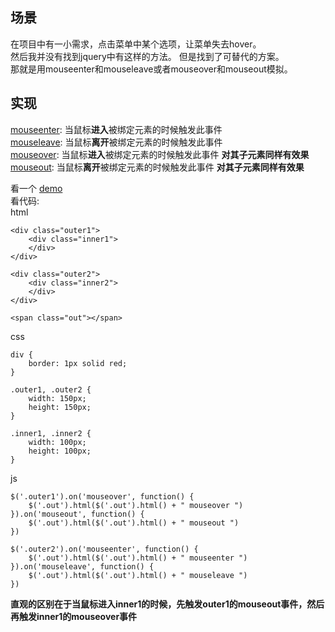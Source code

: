 ## 场景
在项目中有一小需求，点击菜单中某个选项，让菜单失去hover。  
然后我并没有找到jquery中有这样的方法。 但是找到了可替代的方案。  
那就是用mouseenter和mouseleave或者mouseover和mouseout模拟。  

## 实现
[mouseenter](http://api.jquery.com/mouseenter/): 当鼠标**进入**被绑定元素的时候触发此事件  
[mouseleave](http://api.jquery.com/mouseleave/): 当鼠标**离开**被绑定元素的时候触发此事件  
[mouseover](http://api.jquery.com/mouseover/): 当鼠标**进入**被绑定元素的时候触发此事件 **对其子元素同样有效果**  
[mouseout](http://api.jquery.com/mouseout/): 当鼠标**离开**被绑定元素的时候触发此事件 **对其子元素同样有效果**  

看一个 [demo](http://jsfiddle.net/flyover/yq46rm5n/1/)  
看代码:  
html  
````
<div class="outer1">
    <div class="inner1">
    </div>
</div>

<div class="outer2">
    <div class="inner2">
    </div>
</div>

<span class="out"></span>
````
css  
````
div {
    border: 1px solid red;
}

.outer1, .outer2 {
    width: 150px;
    height: 150px;
}

.inner1, .inner2 {
    width: 100px;
    height: 100px;
}
````
js  
````
$('.outer1').on('mouseover', function() {
    $('.out').html($('.out').html() + " mouseover ")
}).on('mouseout', function() {
    $('.out').html($('.out').html() + " mouseout ")
})

$('.outer2').on('mouseenter', function() {
    $('.out').html($('.out').html() + " mouseenter ")
}).on('mouseleave', function() {
    $('.out').html($('.out').html() + " mouseleave ")
})
````

**直观的区别在于当鼠标进入inner1的时候，先触发outer1的mouseout事件，然后再触发inner1的mouseover事件**



